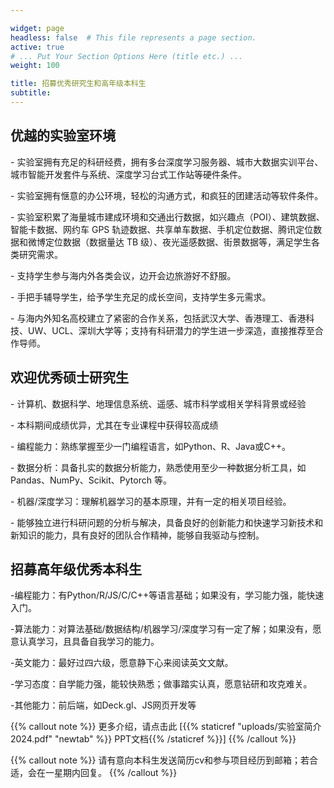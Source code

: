 ```yaml
---

widget: page
headless: false  # This file represents a page section.
active: true
# ... Put Your Section Options Here (title etc.) ...
weight: 100

title: 招募优秀研究生和高年级本科生
subtitle:
---
```


## 优越的实验室环境
<p align="left">- 实验室拥有充足的科研经费，拥有多台深度学习服务器、城市大数据实训平台、城市智能开发套件与系统、深度学习台式工作站等硬件条件。</p>
<p align="left">- 实验室拥有惬意的办公环境，轻松的沟通方式，和疯狂的团建活动等软件条件。</p>
<p align="left">- 实验室积累了海量城市建成环境和交通出行数据，如兴趣点（POI）、建筑数据、智能卡数据、网约车 GPS 轨迹数据、共享单车数据、手机定位数据、腾讯定位数据和微博定位数据（数据量达 TB 级）、夜光遥感数据、街景数据等，满足学生各类研究需求。</p>
<p align="left">- 支持学生参与海内外各类会议，边开会边旅游好不舒服。</p>
<p align="left">- 手把手辅导学生，给予学生充足的成长空间，支持学生多元需求。</p>
<p align="left">- 与海内外知名高校建立了紧密的合作关系，包括武汉大学、香港理工、香港科技、UW、UCL、深圳大学等；支持有科研潜力的学生进一步深造，直接推荐至合作导师。</p>



## 欢迎优秀硕士研究生
<p align="left">- 计算机、数据科学、地理信息系统、遥感、城市科学或相关学科背景或经验</p>
<p align="left">- 本科期间成绩优异，尤其在专业课程中获得较高成绩</p>
<p align="left">- 编程能力：熟练掌握至少一门编程语言，如Python、R、Java或C++。</p>
<p align="left">- 数据分析：具备扎实的数据分析能力，熟悉使用至少一种数据分析工具，如Pandas、NumPy、Scikit、Pytorch 等。</p>
<p align="left">- 机器/深度学习：理解机器学习的基本原理，并有一定的相关项目经验。</p>
<p align="left">- 能够独立进行科研问题的分析与解决，具备良好的创新能力和快速学习新技术和新知识的能力，具有良好的团队合作精神，能够自我驱动与控制。</p>

## 招募高年级优秀本科生
<p align="left"> -编程能力：有Python/R/JS/C/C++等语言基础；如果没有，学习能力强，能快速入门。</p>
<p align="left"> -算法能力：对算法基础/数据结构/机器学习/深度学习有一定了解；如果没有，愿意认真学习，且具备自我学习的能力。</p>
<p align="left"> -英文能力：最好过四六级，愿意静下心来阅读英文文献。</p>
<p align="left"> -学习态度：自学能力强，能较快熟悉；做事踏实认真，愿意钻研和攻克难关。</p>
<p align="left"> -其他能力：前后端，如Deck.gl、JS网页开发等</p>


{{% callout note %}}
更多介绍，请点击此 [{{% staticref "uploads/实验室简介2024.pdf" "newtab" %}} PPT文档{{% /staticref %}}]
{{% /callout %}}

{{% callout note %}}
请有意向本科生发送简历cv和参与项目经历到邮箱；若合适，会在一星期内回复。
{{% /callout %}}